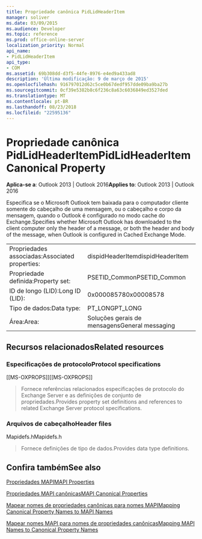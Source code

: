 ```yaml
---
title: Propriedade canônica PidLidHeaderItem
manager: soliver
ms.date: 03/09/2015
ms.audience: Developer
ms.topic: reference
ms.prod: office-online-server
localization_priority: Normal
api_name:
- PidLidHeaderItem
api_type:
- COM
ms.assetid: 69b308dd-d3f5-44fe-8976-e4ed9a433ad8
description: 'Última modificação: 9 de março de 2015'
ms.openlocfilehash: 916797012d62c5ce0b67dedf957dde09ba9ba27b
ms.sourcegitcommit: 0cf39e5382b8c6f236c8a63c6036849ed3527ded
ms.translationtype: MT
ms.contentlocale: pt-BR
ms.lasthandoff: 08/23/2018
ms.locfileid: "22595136"
---
```

# <a name="pidlidheaderitem-canonical-property"></a><span data-ttu-id="7074e-103">Propriedade canônica PidLidHeaderItem</span><span class="sxs-lookup"><span data-stu-id="7074e-103">PidLidHeaderItem Canonical Property</span></span>

  
  
<span data-ttu-id="7074e-104">**Aplica-se a**: Outlook 2013 | Outlook 2016</span><span class="sxs-lookup"><span data-stu-id="7074e-104">**Applies to**: Outlook 2013 | Outlook 2016</span></span> 
  
<span data-ttu-id="7074e-105">Especifica se o Microsoft Outlook tem baixada para o computador cliente somente do cabeçalho de uma mensagem, ou o cabeçalho e corpo da mensagem, quando o Outlook é configurado no modo cache do Exchange.</span><span class="sxs-lookup"><span data-stu-id="7074e-105">Specifies whether Microsoft Outlook has downloaded to the client computer only the header of a message, or both the header and body of the message, when Outlook is configured in Cached Exchange Mode.</span></span>
  
|||
|:-----|:-----|
|<span data-ttu-id="7074e-106">Propriedades associadas:</span><span class="sxs-lookup"><span data-stu-id="7074e-106">Associated properties:</span></span>  <br/> |<span data-ttu-id="7074e-107">dispidHeaderItem</span><span class="sxs-lookup"><span data-stu-id="7074e-107">dispidHeaderItem</span></span>  <br/> |
|<span data-ttu-id="7074e-108">Propriedade definida:</span><span class="sxs-lookup"><span data-stu-id="7074e-108">Property set:</span></span>  <br/> |<span data-ttu-id="7074e-109">PSETID_Common</span><span class="sxs-lookup"><span data-stu-id="7074e-109">PSETID_Common</span></span>  <br/> |
|<span data-ttu-id="7074e-110">ID de longo (LID):</span><span class="sxs-lookup"><span data-stu-id="7074e-110">Long ID (LID):</span></span>  <br/> |<span data-ttu-id="7074e-111">0x00008578</span><span class="sxs-lookup"><span data-stu-id="7074e-111">0x00008578</span></span>  <br/> |
|<span data-ttu-id="7074e-112">Tipo de dados:</span><span class="sxs-lookup"><span data-stu-id="7074e-112">Data type:</span></span>  <br/> |<span data-ttu-id="7074e-113">PT_LONG</span><span class="sxs-lookup"><span data-stu-id="7074e-113">PT_LONG</span></span>  <br/> |
|<span data-ttu-id="7074e-114">Área:</span><span class="sxs-lookup"><span data-stu-id="7074e-114">Area:</span></span>  <br/> |<span data-ttu-id="7074e-115">Soluções gerais de mensagens</span><span class="sxs-lookup"><span data-stu-id="7074e-115">General messaging</span></span>  <br/> |
   
## <a name="related-resources"></a><span data-ttu-id="7074e-116">Recursos relacionados</span><span class="sxs-lookup"><span data-stu-id="7074e-116">Related resources</span></span>

### <a name="protocol-specifications"></a><span data-ttu-id="7074e-117">Especificações de protocolo</span><span class="sxs-lookup"><span data-stu-id="7074e-117">Protocol specifications</span></span>

<span data-ttu-id="7074e-118">[[MS-OXPROPS]]</span><span class="sxs-lookup"><span data-stu-id="7074e-118">[[MS-OXPROPS]]</span></span> 
  
> <span data-ttu-id="7074e-119">Fornece referências relacionados especificações de protocolo do Exchange Server e as definições de conjunto de propriedades.</span><span class="sxs-lookup"><span data-stu-id="7074e-119">Provides property set definitions and references to related Exchange Server protocol specifications.</span></span>
    
### <a name="header-files"></a><span data-ttu-id="7074e-120">Arquivos de cabeçalho</span><span class="sxs-lookup"><span data-stu-id="7074e-120">Header files</span></span>

<span data-ttu-id="7074e-121">Mapidefs.h</span><span class="sxs-lookup"><span data-stu-id="7074e-121">Mapidefs.h</span></span>
  
> <span data-ttu-id="7074e-122">Fornece definições de tipo de dados.</span><span class="sxs-lookup"><span data-stu-id="7074e-122">Provides data type definitions.</span></span>
    
## <a name="see-also"></a><span data-ttu-id="7074e-123">Confira também</span><span class="sxs-lookup"><span data-stu-id="7074e-123">See also</span></span>



[<span data-ttu-id="7074e-124">Propriedades MAPI</span><span class="sxs-lookup"><span data-stu-id="7074e-124">MAPI Properties</span></span>](mapi-properties.md)
  
[<span data-ttu-id="7074e-125">Propriedades MAPI canônicas</span><span class="sxs-lookup"><span data-stu-id="7074e-125">MAPI Canonical Properties</span></span>](mapi-canonical-properties.md)
  
[<span data-ttu-id="7074e-126">Mapear nomes de propriedades canônicas para nomes MAPI</span><span class="sxs-lookup"><span data-stu-id="7074e-126">Mapping Canonical Property Names to MAPI Names</span></span>](mapping-canonical-property-names-to-mapi-names.md)
  
[<span data-ttu-id="7074e-127">Mapear nomes MAPI para nomes de propriedades canônicas</span><span class="sxs-lookup"><span data-stu-id="7074e-127">Mapping MAPI Names to Canonical Property Names</span></span>](mapping-mapi-names-to-canonical-property-names.md)

